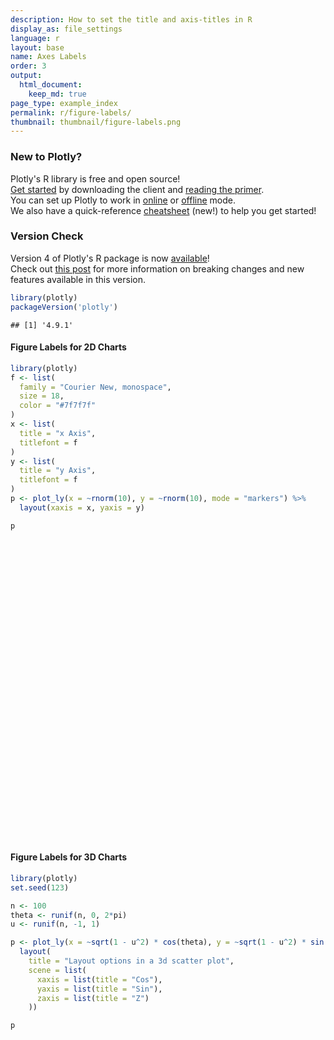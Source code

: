 ```yaml
---
description: How to set the title and axis-titles in R
display_as: file_settings
language: r
layout: base
name: Axes Labels
order: 3
output:
  html_document:
    keep_md: true
page_type: example_index
permalink: r/figure-labels/
thumbnail: thumbnail/figure-labels.png
---
```



### New to Plotly?

Plotly's R library is free and open source!<br>
[Get started](https://plot.ly/r/getting-started/) by downloading the client and [reading the primer](https://plot.ly/r/getting-started/).<br>
You can set up Plotly to work in [online](https://plot.ly/r/getting-started/#hosting-graphs-in-your-online-plotly-account) or [offline](https://plot.ly/r/offline/) mode.<br>
We also have a quick-reference [cheatsheet](https://images.plot.ly/plotly-documentation/images/r_cheat_sheet.pdf) (new!) to help you get started!

### Version Check

Version 4 of Plotly's R package is now [available](https://plot.ly/r/getting-started/#installation)!<br>
Check out [this post](http://moderndata.plot.ly/upgrading-to-plotly-4-0-and-above/) for more information on breaking changes and new features available in this version.

```r
library(plotly)
packageVersion('plotly')
```

```
## [1] '4.9.1'
```

#### Figure Labels for 2D Charts

```r
library(plotly)
f <- list(
  family = "Courier New, monospace",
  size = 18,
  color = "#7f7f7f"
)
x <- list(
  title = "x Axis",
  titlefont = f
)
y <- list(
  title = "y Axis",
  titlefont = f
)
p <- plot_ly(x = ~rnorm(10), y = ~rnorm(10), mode = "markers") %>%
  layout(xaxis = x, yaxis = y)

p
```

<div id="htmlwidget-04fdafde0377e2d74a60" style="width:672px;height:480px;" class="plotly html-widget"></div>
<script type="application/json" data-for="htmlwidget-04fdafde0377e2d74a60">{"x":{"visdat":{"21362eecad1f":["function () ","plotlyVisDat"]},"cur_data":"21362eecad1f","attrs":{"21362eecad1f":{"x":{},"y":{},"mode":"markers","alpha_stroke":1,"sizes":[10,100],"spans":[1,20]}},"layout":{"margin":{"b":40,"l":60,"t":25,"r":10},"xaxis":{"domain":[0,1],"automargin":true,"title":"x Axis","titlefont":{"family":"Courier New, monospace","size":18,"color":"#7f7f7f"}},"yaxis":{"domain":[0,1],"automargin":true,"title":"y Axis","titlefont":{"family":"Courier New, monospace","size":18,"color":"#7f7f7f"}},"hovermode":"closest","showlegend":false},"source":"A","config":{"showSendToCloud":false},"data":[{"x":[-1.25058178670735,-1.13744082255687,-0.872523283785807,0.945024459589666,1.01475791870056,-1.05009610670476,-0.339265774667161,1.20509284545295,-0.337700245760521,-1.07534717851317],"y":[0.707061811181935,-0.534447698074211,0.700678360369327,-0.961794884840708,0.368078122465871,-2.01736232420038,-1.80978397915363,0.458410091942403,0.556785441841525,1.52646630603133],"mode":"markers","type":"scatter","marker":{"color":"rgba(31,119,180,1)","line":{"color":"rgba(31,119,180,1)"}},"error_y":{"color":"rgba(31,119,180,1)"},"error_x":{"color":"rgba(31,119,180,1)"},"line":{"color":"rgba(31,119,180,1)"},"xaxis":"x","yaxis":"y","frame":null}],"highlight":{"on":"plotly_click","persistent":false,"dynamic":false,"selectize":false,"opacityDim":0.2,"selected":{"opacity":1},"debounce":0},"shinyEvents":["plotly_hover","plotly_click","plotly_selected","plotly_relayout","plotly_brushed","plotly_brushing","plotly_clickannotation","plotly_doubleclick","plotly_deselect","plotly_afterplot","plotly_sunburstclick"],"base_url":"https://plot.ly"},"evals":[],"jsHooks":[]}</script>

#### Figure Labels for 3D Charts


```r
library(plotly)
set.seed(123)

n <- 100
theta <- runif(n, 0, 2*pi)
u <- runif(n, -1, 1)

p <- plot_ly(x = ~sqrt(1 - u^2) * cos(theta), y = ~sqrt(1 - u^2) * sin(theta), z = ~u) %>%
  layout(
    title = "Layout options in a 3d scatter plot",
    scene = list(
      xaxis = list(title = "Cos"),
      yaxis = list(title = "Sin"),
      zaxis = list(title = "Z")
    ))

p
```

<div id="htmlwidget-9742011ecbec277b1f9d" style="width:672px;height:480px;" class="plotly html-widget"></div>
<script type="application/json" data-for="htmlwidget-9742011ecbec277b1f9d">{"x":{"visdat":{"21361b9a2aa2":["function () ","plotlyVisDat"]},"cur_data":"21361b9a2aa2","attrs":{"21361b9a2aa2":{"x":{},"y":{},"z":{},"alpha_stroke":1,"sizes":[10,100],"spans":[1,20]}},"layout":{"margin":{"b":40,"l":60,"t":25,"r":10},"title":"Layout options in a 3d scatter plot","scene":{"xaxis":{"title":"Cos"},"yaxis":{"title":"Sin"},"zaxis":{"title":"Z"}},"hovermode":"closest","showlegend":false},"source":"A","config":{"showSendToCloud":false},"data":[{"x":[-0.229193883311357,0.224643206870548,-0.840648021692964,0.309270326241757,0.930308914800237,0.599479480719512,-0.550731595660337,0.761441854442743,-0.932982244771507,-0.682242717521781,0.47400677151706,-0.878422321773199,-0.209939564222654,-0.399596542634172,0.716206651388937,0.564810975341935,0.0244593193514911,0.40404324059619,-0.46334057987687,0.941759908722391,0.734270219783496,-0.328062131401671,-0.586138167692072,0.827641566344769,-0.539051512435482,-0.0642131573355019,-0.694776432926075,-0.477591728090637,-0.169991704412012,0.557171076246214,0.945048274325303,0.508672698362255,-0.341518304871486,0.248117254510656,0.987181973255833,-0.938320416136226,0.0406615263136733,0.171762073552492,-0.116820984877701,0.114344010836886,0.577846989724385,-0.845086838932023,-0.174362869066048,-0.526223546323014,0.418874755415653,0.542303237528664,0.0907648096723945,-0.520077004840287,-0.0862672674979793,0.555195477919049,0.689490306480688,-0.934764819348956,0.294883622327619,0.621202590354263,-0.582978941297419,0.263129081393406,0.688531533575101,0.0171300815709318,0.785492941136622,-0.581927667574728,-0.508412909639382,0.79152458081207,-0.711468245497092,-0.147739786542687,0.378200113437339,-0.945980064925153,0.32313889681922,0.317086930565473,0.270800526081547,-0.821016769768906,0.0271480557358623,-0.533068055139599,-0.169921889729938,0.869945524043923,-0.930356487562022,0.181373673304158,-0.704005501218815,-0.757945994082825,-0.39523300604511,0.755639131017689,0.0294038798384566,-0.456468042091779,-0.790086900069836,0.209809347271936,0.783967250380178,-0.916844172289507,0.878761323821062,0.776033494933612,0.425820423787695,0.269934808359163,0.607895112915124,-0.53421320359281,-0.131897617929592,-0.536754588840618,-0.207443533633373,0.380717996784998,0.197992149765311,0.788692612892845,-0.703112813518284,-0.986739825624741],"y":[0.952616919833917,-0.915283319479935,0.541102810577297,-0.279581876695709,-0.365179422959334,0.176440269081981,-0.098278514733586,-0.610666125457578,-0.312472185764466,0.190725577036477,-0.131810112086581,0.265206379615944,-0.429021811025028,-0.196175818522034,0.540737615763852,-0.411308981528312,0.994829549421663,0.109332739806886,0.869531996189479,-0.276794380642386,-0.611029720577994,-0.873222078191382,-0.713130893659194,-0.029811335255629,-0.800806370090485,-0.240839619638166,-0.197437365319556,-0.320820979888779,0.676890072060438,0.738342466132962,-0.22359634136471,-0.358461526787403,-0.873870987767307,-0.8447570140191,0.15389891507682,0.131762956414749,-0.764271956543943,0.801666565795103,0.255805723049756,0.986028038130152,0.724063956879287,0.50303985711426,0.105013311045814,0.568580940074179,0.595558893121832,0.645609207531069,0.848225451611652,0.112953224876055,0.856698410704728,-0.690080405976799,0.204226123487346,0.355232705244387,-0.928862803066335,0.597457020599783,-0.234844000053652,0.939339230212891,0.710792212731195,-0.824079928953325,-0.60893229921135,0.585869557156408,-0.861101133054217,0.536761903887355,0.635476784933227,0.956758373258511,-0.879420560627406,0.317146978683707,-0.815192513592513,-0.76702124696848,-0.946685859092964,0.326068319343436,-0.965241422940453,-0.562121655547707,-0.664964955665109,0.00341504661632662,0.145457597653526,0.954667856898849,0.662633987382977,-0.649582325384626,0.531265883253406,0.63425325258815,0.733053119421766,-0.806804910230533,0.449692402670062,-0.857387608944795,0.591432834128285,0.397487707326718,-0.083307062245213,-0.617320271562981,-0.36848193454671,0.530210429446609,0.653039564127736,-0.766252326631552,0.198027129632175,-0.808888702726281,0.438169750280007,0.922265453581195,-0.962329697098106,0.525877150844332,0.148932441685354,-0.0714568669404884],"z":[0.19997791852802,-0.334352919366211,-0.0227739326655865,0.908947654999793,-0.0341952056623995,0.780700444243848,0.828876373823732,0.217469964642078,-0.178620446939021,-0.705810618121177,0.870599606540054,-0.397542200051248,-0.878558856900781,0.895453880075365,0.441192546859384,-0.715411408804357,0.098569312132895,0.908182477112859,0.170966706238687,-0.190979436505586,0.29578695865348,-0.360358765814453,-0.384559978265315,-0.560464737471193,-0.261022268328816,0.96843840694055,-0.691595398355275,-0.817912000231445,-0.716186184436083,0.380014203023165,0.238512966781855,0.782788234297186,0.345998185221106,0.474155475851148,0.0422714515589178,0.31967689935118,0.643610920291394,0.572563103400171,0.959643834736198,-0.121136927511543,-0.376595595851541,-0.181050094775856,-0.979065776336938,-0.63230095198378,0.685458637773991,-0.537676435895264,-0.521800088696182,-0.846617669332772,-0.508552643936127,0.46427041105926,0.694906330201775,-0.00494546582922339,-0.224181940313429,-0.507102011702955,-0.777807077392936,-0.220011129509658,0.143870627973229,-0.566214474383742,-0.110463995952159,-0.564018662553281,0.00459912652149796,-0.292190856300294,0.29997031763196,-0.250572086777538,-0.289109238423407,0.0673758909106255,0.480668720789254,-0.557794124353677,-0.1745077627711,-0.468626626301557,0.259946106933057,-0.632343018427491,0.727288222871721,0.493136008270085,0.336569299455732,0.236035746522248,-0.255523879546672,0.0596713717095554,0.749364685732871,0.163500199560076,0.679535529576242,-0.375103670172393,0.416580644436181,-0.469964387826622,0.188686388079077,-0.0374203990213573,-0.46993453707546,0.129180869553238,0.826376446057111,0.803748778998852,-0.451666756998748,-0.357034487184137,0.971281768754125,0.239986620377749,0.874628178309649,-0.0669345953501761,-0.186334813479334,0.318460648413748,-0.695306766312569,0.145734116435051],"type":"scatter3d","mode":"markers","marker":{"color":"rgba(31,119,180,1)","line":{"color":"rgba(31,119,180,1)"}},"error_y":{"color":"rgba(31,119,180,1)"},"error_x":{"color":"rgba(31,119,180,1)"},"line":{"color":"rgba(31,119,180,1)"},"frame":null}],"highlight":{"on":"plotly_click","persistent":false,"dynamic":false,"selectize":false,"opacityDim":0.2,"selected":{"opacity":1},"debounce":0},"shinyEvents":["plotly_hover","plotly_click","plotly_selected","plotly_relayout","plotly_brushed","plotly_brushing","plotly_clickannotation","plotly_doubleclick","plotly_deselect","plotly_afterplot","plotly_sunburstclick"],"base_url":"https://plot.ly"},"evals":[],"jsHooks":[]}</script>
